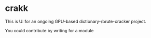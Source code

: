 # crakk

This is UI for an ongoing GPU-based dictionary-/brute-cracker project.

You could contribute by writing for a module

